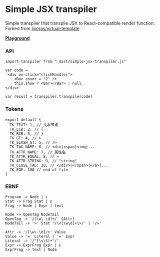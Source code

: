 # Simple JSX transpiler
Simple transpiler that transplie JSX to React-compatible render function. Forked from [livoras/virtual-template](https://github.com/livoras/virtual-template)

**[Playground](https://zxc0328.github.io/simple-JSX-transpiler/)**

### API

```
import tanspiler from ".dist/simple-jsx-transpiler.js"

var code = 
`<div on-click="clickHandler">
    <Bar count = "2" />
 	this.show ? <Bar></Bar> : null
</div>`

var result = transpiler.transpile(code)

```

### Tokens

```
export default {
  TK_TEXT: 1, // 文本节点
  TK_LCB: 2, // {
  TK_RCB: 3, // }
  TK_GT: 4, // >
  TK_SLASH_GT: 5, // />
  TK_TAG_NAME: 6, // <div|<span|<img|...
  TK_ATTR_NAME: 7, // 属性名
  TK_ATTR_EQUAL: 8, // =
  TK_ATTR_STRING: 9, // "string"
  TK_CLOSE_TAG: 10, // </div>|</span>|</a>|...
  TK_EOF: 100 // end of file
}
```

### EBNF

```
Program -> Node | ε
Stat -> Frag Stat | ε
Frag -> Node | Expr | text

Node -> OpenTag NodeTail
OpenTag -> '/[\w\-\d]+/' {Attr}
NodeTail -> '>' Stat '/\<[\w\d]+\>/' | '/>'

Attr -> '/[\w\-\d]/+' Value
Value -> '=' Literal | '=' Expr
Literal -> '/"[\s\S]+"/'
Expr -> ExprFrag Expr | ε
ExprFrag -> text | Node
```
